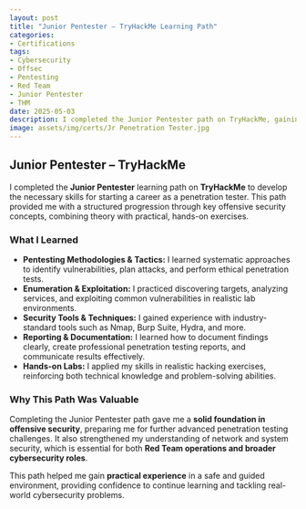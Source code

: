 ```yaml
---
layout: post
title: "Junior Pentester – TryHackMe Learning Path"
categories:
- Certifications
tags:
- Cybersecurity
- Offsec
- Pentesting
- Red Team
- Junior Pentester
- THM
date: 2025-05-03
description: I completed the Junior Pentester path on TryHackMe, gaining essential skills in penetration testing, enumeration, exploitation, and reporting.
image: assets/img/certs/Jr Penetration Tester.jpg
---
```

## Junior Pentester – TryHackMe

I completed the **Junior Pentester** learning path on **TryHackMe** to develop the necessary skills for starting a career as a penetration tester. This path provided me with a structured progression through key offensive security concepts, combining theory with practical, hands-on exercises.

### What I Learned

- **Pentesting Methodologies & Tactics:** I learned systematic approaches to identify vulnerabilities, plan attacks, and perform ethical penetration tests.  
- **Enumeration & Exploitation:** I practiced discovering targets, analyzing services, and exploiting common vulnerabilities in realistic lab environments.  
- **Security Tools & Techniques:** I gained experience with industry-standard tools such as Nmap, Burp Suite, Hydra, and more.  
- **Reporting & Documentation:** I learned how to document findings clearly, create professional penetration testing reports, and communicate results effectively.  
- **Hands-on Labs:** I applied my skills in realistic hacking exercises, reinforcing both technical knowledge and problem-solving abilities.

### Why This Path Was Valuable

Completing the Junior Pentester path gave me a **solid foundation in offensive security**, preparing me for further advanced penetration testing challenges. It also strengthened my understanding of network and system security, which is essential for both **Red Team operations and broader cybersecurity roles**.  

This path helped me gain **practical experience** in a safe and guided environment, providing confidence to continue learning and tackling real-world cybersecurity problems.
